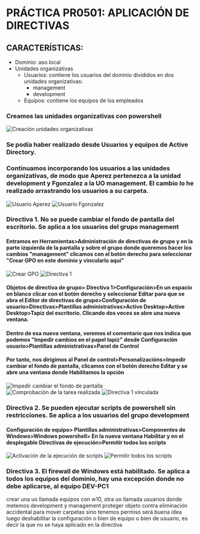 # PRÁCTICA  PR0501: APLICACIÓN DE DIRECTIVAS
## CARACTERÍSTICAS:
- Dominio: aso.local
- Unidades organizativas
  - Usuarios: contiene los usuarios del dominio divididos en dos unidades organizativas:
    - management
    - development
  - Equipos: contiene los equipos de los empleados
### Creamos las unidades organizativas con powershell
![Creación unidades organizativas](image.png)
### Se podía haber realizado desde Usuarios y equipos de Active Directory. 
### Continuamos incorporando los usuarios a las unidades organizativas, de modo que Aperez pertenezca a la unidad development y Fgonzalez a la UO management. El cambio lo he realizado arrastrando los usuarios a su carpeta.
![Usuario Aperez](image-1.png)
![Usuario Fgonzalez](image-2.png)
### Directiva 1. No se puede cambiar el fondo de pantalla del escritorio. Se aplica a los usuarios del grupo management
#### Entramos en Herramientas>Administración de directivas de grupo y en la parte izquierda de la pantalla y sobre el grupo donde queremos hacer los cambios "management" clicamos con el botón derecho para seleccionar "Crear GPO en este dominio y vincularlo aquí"
![Crear GPO](image-5.png)
![Directiva 1](image-6.png)
#### Objetos de directiva de grupo> Directiva 1>Configuración>En un espacio en blanco clicar con el botón derecho y seleccionar Editar para que se abra el Editor de directivas de grupo>Configuración de usuario>Directivas>Plantillas administrativas>Active Desktop>Active Desktop>Tapiz del escritorio. Clicando dos veces se abre una nueva ventana.
#### Dentro de esa nueva ventana, veremos el comentario que nos indica que podemos "Impedir cambios en el papel tapiz" desde Configuración usuario>Plantillas administrativas>Panel de Control
#### Por tanto, nos dirigimos al Panel de control>Personalizacións>Impedir cambiar el fondo de pantalla, clicamos con el botón derecho Editar y se abre una ventana donde Habilitamos la opción
![Impedir cambiar el fondo de pantalla](image-3.png)
![Comprobación de la tarea realizada](image-4.png)
![Directiva 1 vinculada](image-7.png)
### Directiva 2. Se pueden ejecutar scripts de powershell sin restricciones. Se aplica a los usuarios del grupo development
#### Configuración de equipo> Plantillas administrativas>Componentes de Windows>Windows powershell> En la nueva ventana Habilitar y en el desplegable Directivas de ejecución>Permitir todos los scripts
![Activación de la ejecución de scripts](image-8.png)
![Permitir todos los scripts](image-9.png)
### Directiva 3. El firewall de Windows está habilitado. Se aplica a todos los equipos del dominio, hay una excepción donde no debe aplicarse, al equipo DEV-PC1

crear una uo llamada equipos con w10, otra uo llamada usuarios donde metemos development y management
proteger objeto contra eliminación accidental para mover carpetas sino tenemos permiso
será buena idea luego deshabilitar la configuración o bien de equipo o bien de usuario, es decir la que no se haya aplicado en la directiva


